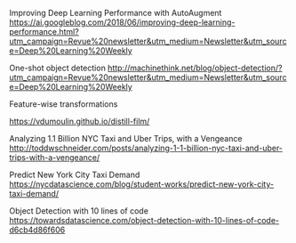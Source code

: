 

Improving Deep Learning Performance with AutoAugment
https://ai.googleblog.com/2018/06/improving-deep-learning-performance.html?utm_campaign=Revue%20newsletter&utm_medium=Newsletter&utm_source=Deep%20Learning%20Weekly


One-shot object detection
http://machinethink.net/blog/object-detection/?utm_campaign=Revue%20newsletter&utm_medium=Newsletter&utm_source=Deep%20Learning%20Weekly


Feature-wise transformations

https://vdumoulin.github.io/distill-film/



Analyzing 1.1 Billion NYC Taxi and Uber Trips, with a Vengeance
http://toddwschneider.com/posts/analyzing-1-1-billion-nyc-taxi-and-uber-trips-with-a-vengeance/



Predict New York City Taxi Demand
https://nycdatascience.com/blog/student-works/predict-new-york-city-taxi-demand/


Object Detection with 10 lines of code
https://towardsdatascience.com/object-detection-with-10-lines-of-code-d6cb4d86f606

